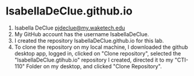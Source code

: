 # IsabellaDeClue.github.io

1. Isabella DeClue pjdeclue@my.waketech.edu
2. My GitHub account has the username IsabellaDeClue.
3. I created the repository IsabellaDeClue.github.io for this lab.
4. To clone the repository on my local machine, I downloaded the github desktop app, logged in, clicked on "Clone repository", selected the "IsabellaDeClue.gtihub.io" repository I created, directed it to my "CTI-110" Folder on my desktop, and clicked "Clone Repository".